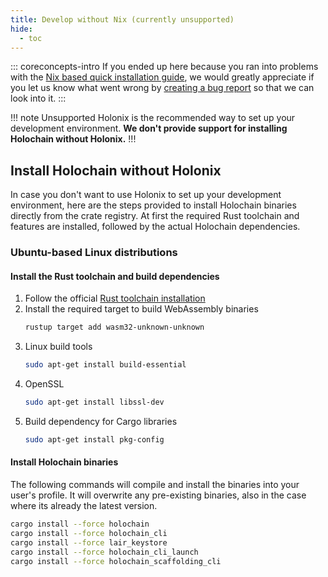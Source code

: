 ```yaml
---
title: Develop without Nix (currently unsupported)
hide:
  - toc
---
```


::: coreconcepts-intro
If you ended up here because you ran into problems with the [Nix based quick installation guide](../install/), we would greatly appreciate if you let us know what went wrong by [creating a bug report](https://github.com/holochain/docs-pages/issues/new/choose) so that we can look into it.
:::

!!! note Unsupported
Holonix is the recommended way to set up your development environment.
**We don't provide support for installing Holochain without Holonix.**
!!!

## Install Holochain without Holonix

In case you don't want to use Holonix to set up your development environment, here are the steps provided to install Holochain binaries directly
from the crate registry. At first the required Rust toolchain and features are installed, followed by the actual Holochain dependencies.


### Ubuntu-based Linux distributions

#### Install the Rust toolchain and build dependencies

1. Follow the official [Rust toolchain installation](https://www.rust-lang.org/tools/install)
1. Install the required target to build WebAssembly binaries
    ```bash
    rustup target add wasm32-unknown-unknown
    ```
1. Linux build tools
    ```bash
    sudo apt-get install build-essential
    ```
1. OpenSSL
    ```bash
    sudo apt-get install libssl-dev
    ```
1. Build dependency for Cargo libraries
    ```bash
    sudo apt-get install pkg-config
    ```

#### Install Holochain binaries

The following commands will compile and install the binaries into your user's profile.
It will overwrite any pre-existing binaries, also in the case where its already the latest version.

```bash
cargo install --force holochain
cargo install --force holochain_cli
cargo install --force lair_keystore
cargo install --force holochain_cli_launch
cargo install --force holochain_scaffolding_cli
```
